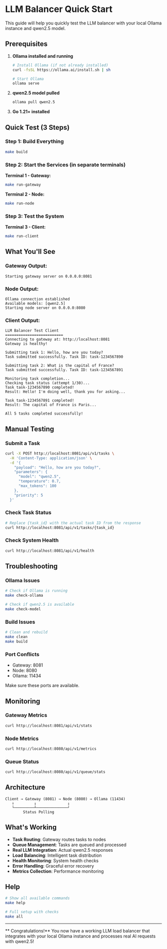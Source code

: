 # LLM Balancer Quick Start

This guide will help you quickly test the LLM balancer with your local Ollama instance and qwen2.5 model.

## Prerequisites

1. **Ollama installed and running**
   ```bash
   # Install Ollama (if not already installed)
   curl -fsSL https://ollama.ai/install.sh | sh
   
   # Start Ollama
   ollama serve
   ```

2. **qwen2.5 model pulled**
   ```bash
   ollama pull qwen2.5
   ```

3. **Go 1.21+ installed**

## Quick Test (3 Steps)

### Step 1: Build Everything
```bash
make build
```

### Step 2: Start the Services (in separate terminals)

**Terminal 1 - Gateway:**
```bash
make run-gateway
```

**Terminal 2 - Node:**
```bash
make run-node
```

### Step 3: Test the System

**Terminal 3 - Client:**
```bash
make run-client
```

## What You'll See

### Gateway Output:
```
Starting gateway server on 0.0.0.0:8081
```

### Node Output:
```
Ollama connection established
Available models: [qwen2.5]
Starting node server on 0.0.0.0:8080
```

### Client Output:
```
LLM Balancer Test Client
==========================
Connecting to gateway at: http://localhost:8081
Gateway is healthy!

Submitting task 1: Hello, how are you today?
Task submitted successfully. Task ID: task-1234567890

Submitting task 2: What is the capital of France?
Task submitted successfully. Task ID: task-1234567891

Monitoring task completion...
Checking task status (attempt 1/30)...
Task task-1234567890 completed!
Result: Hello! I'm doing well, thank you for asking...

Task task-1234567891 completed!
Result: The capital of France is Paris...

All 5 tasks completed successfully!
```

## Manual Testing

### Submit a Task
```bash
curl -X POST http://localhost:8081/api/v1/tasks \
  -H 'Content-Type: application/json' \
  -d '{
    "payload": "Hello, how are you today?",
    "parameters": {
      "model": "qwen2.5",
      "temperature": 0.7,
      "max_tokens": 100
    },
    "priority": 5
  }'
```

### Check Task Status
```bash
# Replace {task_id} with the actual task ID from the response
curl http://localhost:8081/api/v1/tasks/{task_id}
```

### Check System Health
```bash
curl http://localhost:8081/api/v1/health
```

## Troubleshooting

### Ollama Issues
```bash
# Check if Ollama is running
make check-ollama

# Check if qwen2.5 is available
make check-model
```

### Build Issues
```bash
# Clean and rebuild
make clean
make build
```

### Port Conflicts
- Gateway: 8081
- Node: 8080  
- Ollama: 11434

Make sure these ports are available.

## Monitoring

### Gateway Metrics
```bash
curl http://localhost:8081/api/v1/stats
```

### Node Metrics
```bash
curl http://localhost:8080/api/v1/metrics
```

### Queue Status
```bash
curl http://localhost:8080/api/v1/queue/stats
```

## Architecture

```
Client → Gateway (8081) → Node (8080) → Ollama (11434)
   ↑         ↓              ↓
   └─────────┴──────────────┘
        Status Polling
```

##  What's Working

-  **Task Routing**: Gateway routes tasks to nodes
-  **Queue Management**: Tasks are queued and processed
-  **Real LLM Integration**: Actual qwen2.5 responses
-  **Load Balancing**: Intelligent task distribution
-  **Health Monitoring**: System health checks
-  **Error Handling**: Graceful error recovery
-  **Metrics Collection**: Performance monitoring

##  Help

```bash
# Show all available commands
make help

# Full setup with checks
make all
```

---

** Congratulations!** You now have a working LLM load balancer that integrates with your local Ollama instance and processes real AI requests with qwen2.5! 
